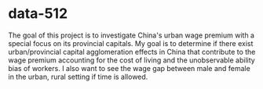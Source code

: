 # data-512
The goal of this project is to investigate China's urban wage premium with a special focus on its provincial capitals. My goal is to determine if there exist urban/provincial capital agglomeration effects in China that contribute to the wage premium accounting for the cost of living and the unobservable ability bias of workers. I also want to see the wage gap between male and female in the urban, rural setting if time is allowed. 
